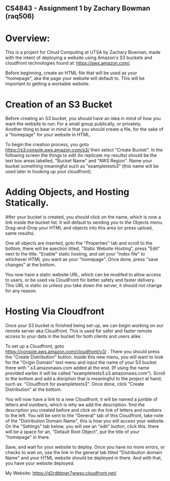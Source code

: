 ## CS4843 - Assignment 1 by Zachary Bowman (raq506)

# Overview:
This is a project for Cloud Computing at UTSA by Zachary Bowman, made with
the intent of deploying a website using Amazon's S3 buckets and cloudfront
technologies found at: https://aws.amazon.com/.

Before beginning, create an HTML file that will be used as your "homepage",
aka the page your website will default to.  This will be important to getting
a workable website.

# Creation of an S3 Bucket
Before creating an S3 bucket, you should have an idea in mind of how you
want the website to run:  For a small group publically, or privately.  
Another thing to bear in mind is that you should create a file, for the
sake of a "homepage" for your website in HTML.

To begin the creation process, you goto https://s3.console.aws.amazon.com/s3/
then select "Create Bucket".  In the following screen the things to edit 
(to replicate my results) should be the text box areas labelled, "Bucket
Name" and "AWS Region".  Name your bucket something meaningful such as
"exampletests3" (this name will be used later in hooking up your cloudfront).

# Adding Objects, and Hosting Statically.

After your bucket is created, you should click on the name, which is now a link
inside the bucket list.  It will default to sending you to the Objects menu.  
Drag-and-Drop your HTML and objects into this area (or press upload, same results).

One all objects are inserted, goto the "Properties" tab and scroll to the bottom,
there will be asection titled, "Static Website Hosting", press "Edit" next to the title.
"Enable" static hosting, and set your "index file" to whichever HTML you want as
your "homepage".  Once done, press "save changes" at the bottom.

You now have a static website URL, which can be modifed to allow access to users, or
be used via CloudFront for better safety and faster delivery.  This URL is static so 
unless you take down the server, it should not change for any reason.

# Hosting Via Cloudfront

Once your S3 bucket is finished being set-up, we can begin working on our remote server
aka Cloudfront.  This is used for safer and faster remote access to your data in the bucket
for both clients and users alike.

To set up a Cloudfront, goto https://console.aws.amazon.com/cloudfront/v3/ . There you should
press the "Create Distribution" button.  Inside this new menu, you will want to look for the
"Origin Domain" text menu and input the name of your S3 bucket there with ".s3.amazonaws.com
added at the end.  (If using the name provided earlier it will be called "exampletests3.s3.amazonaws.com").
Scroll to the bottom and add a disription that is meaningful to the project at hand, such as:
"Cloudfront for exampletests3".  Once done, click "Create Distribution" at the bottom.

You will now have a link to a new Cloudfront, it will be named a jumble of letters and numbers,
which is why we add the description.  find the description you created before and click on the link
of letters and numbers to the left.  You will be sent to the "General" tab of this Cloudfront,
take note of the "Distribution Domain Name", this is how you will access your website.  On the 
"Settings" tab below, you will see an "edit" button, click this.  there will be a space for an,
"Default Root Object", put the title of your "homepage" in there.

Save, and wait for your website to deploy.  Once you have no more errors, or checks to wait on, 
use the link in the general tab titled "Distribution domain Name" and your HTML website should
be deployed in there. And with that, you have your website deployed.


My Website: https://d2rdbbner7wwsv.cloudfront.net/
